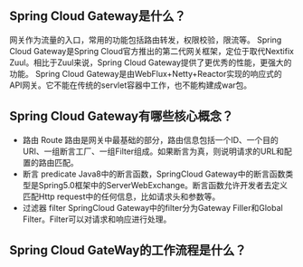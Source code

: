 ## Spring Cloud Gateway是什么？
网关作为流量的入口，常用的功能包括路由转发，权限校验，限流等。
Spring Cloud Gateway是Spring Cloud官方推出的第二代网关框架，定位于取代Nextifix Zuul。相比于Zuul来说，Spring Cloud Gateway提供了更优秀的性能，更强大的功能。
Spring Cloud Gateway是由WebFlux+Netty+Reactor实现的响应式的API网关。它不能在传统的servlet容器中工作，也不能构建成war包。


## Spring Cloud Gateway有哪些核心概念？
- 路由 Route
路由是网关中最基础的部分，路由信息包括一个ID、一个目的URI、一组断言工厂、一组Filter组成。如果断言为真，则说明请求的URL和配置的路由匹配。
- 断言 predicate
Java8中的断言函数，SpringCloud Gateway中的断言函数类型是Spring5.0框架中的ServerWebExchange。断言函数允许开发者去定义匹配Http request中的任何信息，比如请求头和参数等。
- 过滤器 filter
SpringCloud Gateway中的filter分为Gateway FilIer和Global Filter。Filter可以对请求和响应进行处理。

## Spring Cloud GateWay的工作流程是什么？



